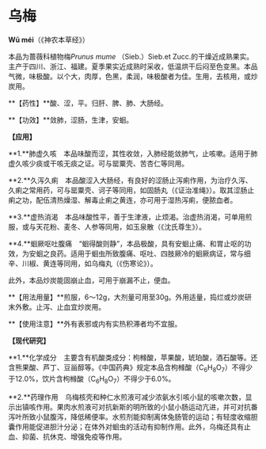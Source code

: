# 乌梅

**Wū méi**（《神农本草经》）

本品为蔷薇科植物梅*Prunus mume* （Sieb.）Sieb.et Zucc.的干燥近成熟果实。主产于四川、浙江、福建。夏季果实近成熟时采收，低温烘干后闷至色变黑。本品气微，味极酸。以个大，肉厚，色黑，柔润，味极酸者为佳。生用，去核用，或炒炭用。

**【药性】**酸、涩，平。归肝、脾、肺、大肠经。

**【功效】**敛肺，涩肠，生津，安蛔。

**【应用】**

**1.**肺虚久咳　本品味酸而涩，其性收敛，入肺经能敛肺气，止咳嗽。适用于肺虚久咳少痰或干咳无痰之证。可与罂粟壳、苦杏仁等同用。

**2.**久泻久痢　本品酸涩入大肠经，有良好的涩肠止泻痢作用，为治疗久泻、久痢之常用药，可与罂粟壳、诃子等同用，如固肠丸（《证治准绳》）。取其涩肠止痢之功，配伍清热燥湿、解毒止痢之黄连，亦可用于湿热泻痢，便脓血者。

**3.**虚热消渴　本品味酸性平，善于生津液，止烦渴。治虚热消渴，可单用煎服，或与天花粉、麦冬、人参等同用，如玉泉散（《沈氏尊生》）。

**4.**蛔厥呕吐腹痛　“蛔得酸则静”，本品极酸，具有安蛔止痛、和胃止呕的功效，为安蛔之良药。适用于蛔虫所致腹痛、呕吐、四肢厥冷的蛔厥病证，常与细辛、川椒、黄连等同用，如乌梅丸（《伤寒论》）。

此外，本品炒炭能固崩止血，可用于崩漏不止，便血。

**【用法用量】**煎服，6～12g，大剂量可用至30g。外用适量，捣烂或炒炭研末外敷。止泻、止血宜炒炭用。

**【使用注意】**外有表邪或内有实热积滞者均不宜服。

**【现代研究】**

**1.**化学成分　主要含有机酸类成分：枸橼酸，苹果酸，琥珀酸，酒石酸等。还含熊果酸、芦丁、豆甾醇等。《中国药典》规定本品含枸橼酸（C<sub>6</sub>H<sub>8</sub>O<sub>7</sub>）不得少于12.0%，饮片含枸橼酸（C<sub>6</sub>H<sub>8</sub>O<sub>7</sub>）不得少于6.0%。

**2.**药理作用　乌梅核壳和种仁水煎液可减少浓氨水引咳小鼠的咳嗽次数，显示出镇咳作用。果肉水煎液可对抗新斯的明所致的小鼠小肠运动亢进，并可对抗番泻叶所致小鼠腹泻，降低稀便率。水煎剂能抑制离体兔肠管的运动；有轻度收缩胆囊作用能促进胆汁分泌；在体外对蛔虫的活动有抑制作用。此外，乌梅还具有止血、抑菌、抗休克、增强免疫等作用。